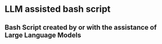 # LLM assisted bash script
## Bash Script created by or with the assistance of Large Language Models

